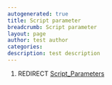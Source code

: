 ```yaml
---
autogenerated: true
title: Script parameter
breadcrumb: Script parameter
layout: page
author: test author
categories: 
description: test description
---
```


1.  REDIRECT [Script\_Parameters](Script_Parameters "wikilink")
